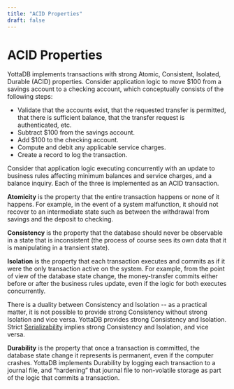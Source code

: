 ```yaml
---
title: "ACID Properties"
draft: false
---
```


# ACID Properties

YottaDB implements transactions with strong Atomic, Consistent, Isolated, Durable (ACID) properties. Consider application logic to move $100 from a savings account to a checking account, which conceptually consists of the following steps:

 - Validate that the accounts exist, that the requested transfer is permitted, that there is sufficient balance, that the transfer request is authenticated, etc.
 - Subtract $100 from the savings account.
 - Add $100 to the checking account.
 - Compute and debit any applicable service charges.
 - Create a record to log the transaction.

Consider that application logic executing concurrently with an update to business rules affecting minimum balances and service charges, and a balance inquiry. Each of the three is implemented as an ACID transaction.

**Atomicity** is the property that the entire transaction happens or none of it happens. For example, in the event of a system malfunction, it should not recover to an intermediate state such as between the withdrawal from savings and the deposit to checking.

**Consistency** is the property that the database should never be observable in a state that is inconsistent (the process of course sees its own data that it is manipulating in a transient state).

**Isolation** is the property that each transaction executes and commits as if it were the only transaction active on the system. For example, from the point of view of the database state change, the money-transfer commits either before or after the business rules update, even if the logic for both executes concurrently.

There is a duality between Consistency and Isolation -- as a practical matter, it is not possible to provide strong Consistency without strong Isolation and vice versa. YottaDB provides strong Consistency and Isolation. Strict [Serializability](https://en.wikipedia.org/wiki/Serializability) implies strong Consistency and Isolation, and vice versa.

**Durability** is the property that once a transaction is committed, the database state change it represents is permanent, even if the computer crashes. YottaDB implements Durability by logging each transaction to a journal file, and “hardening” that journal file to non-volatile storage as part of the logic that commits a transaction.